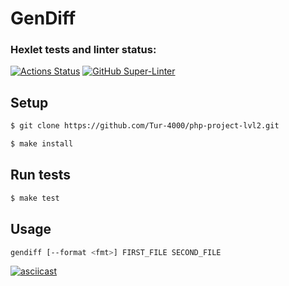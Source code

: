 # GenDiff

### Hexlet tests and linter status:
[![Actions Status](https://github.com/Tur-4000/php-project-lvl2/workflows/hexlet-check/badge.svg)](https://github.com/Tur-4000/php-project-lvl2/actions)
[![GitHub Super-Linter](https://github.com/Tur-4000/php-project-lvl2/workflows/Super-Linter/badge.svg)](https://github.com/Tur-4000/php-project-lvl2/actions)


## Setup

```sh
$ git clone https://github.com/Tur-4000/php-project-lvl2.git

$ make install
```

## Run tests

```sh
$ make test
```

## Usage

```sh
gendiff [--format <fmt>] FIRST_FILE SECOND_FILE
```

[![asciicast](https://asciinema.org/a/388341.svg)](https://asciinema.org/a/388341)
